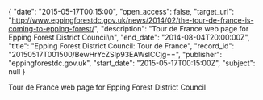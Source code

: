 {
  "date": "2015-05-17T00:15:00", 
  "open_access": false, 
  "target_url": "http://www.eppingforestdc.gov.uk/news/2014/02/the-tour-de-france-is-coming-to-epping-forest/", 
  "description": "Tour de France web page for Epping Forest District Council\n", 
  "end_date": "2014-08-04T20:00:00Z", 
  "title": "Epping Forest District Council: Tour de France", 
  "record_id": "20150517T001500/BewHrYcZSlp93EAWslCCjg==", 
  "publisher": "eppingforestdc.gov.uk", 
  "start_date": "2015-05-17T00:15:00Z", 
  "subject": null
}

Tour de France web page for Epping Forest District Council

